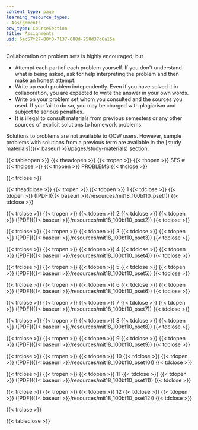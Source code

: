 ```yaml
---
content_type: page
learning_resource_types:
- Assignments
ocw_type: CourseSection
title: Assignments
uid: 6ac57f27-80f0-7137-088d-250d37c6a15a
---
```


Collaboration on problem sets is highly encouraged, but

*   Attempt each part of each problem yourself. If you don't understand what is being asked, ask for help interpreting the problem and then make an honest attempt.
*   Write up each problem independently. Even if you have solved it in collaboration, you are expected to write the answer in your own words.
*   Write on your problem set whom you consulted and the sources you used. If you fail to do so, you may be charged with plagiarism and subject to serious penalties.
*   It is illegal to consult materials from previous semesters or any other sources of explicit solutions to homework problems.

Solutions to problems are not available to OCW users. However, sample problems with solutions from a previous term are available in the [study materials]({{< baseurl >}}/pages/study-materials) section.

{{< tableopen >}}
{{< theadopen >}}
{{< tropen >}}
{{< thopen >}}
SES #
{{< thclose >}}
{{< thopen >}}
PROBLEMS
{{< thclose >}}

{{< trclose >}}

{{< theadclose >}}
{{< tropen >}}
{{< tdopen >}}
1
{{< tdclose >}}
{{< tdopen >}}
([PDF]({{< baseurl >}}/resources/mit18_100bf10_pset1))
{{< tdclose >}}

{{< trclose >}}
{{< tropen >}}
{{< tdopen >}}
2
{{< tdclose >}}
{{< tdopen >}}
([PDF]({{< baseurl >}}/resources/mit18_100bf10_pset2))
{{< tdclose >}}

{{< trclose >}}
{{< tropen >}}
{{< tdopen >}}
3
{{< tdclose >}}
{{< tdopen >}}
([PDF]({{< baseurl >}}/resources/mit18_100bf10_pset3))
{{< tdclose >}}

{{< trclose >}}
{{< tropen >}}
{{< tdopen >}}
4
{{< tdclose >}}
{{< tdopen >}}
([PDF]({{< baseurl >}}/resources/mit18_100bf10_pset4))
{{< tdclose >}}

{{< trclose >}}
{{< tropen >}}
{{< tdopen >}}
5
{{< tdclose >}}
{{< tdopen >}}
([PDF]({{< baseurl >}}/resources/mit18_100bf10_pset5))
{{< tdclose >}}

{{< trclose >}}
{{< tropen >}}
{{< tdopen >}}
6
{{< tdclose >}}
{{< tdopen >}}
([PDF]({{< baseurl >}}/resources/mit18_100bf10_pset6))
{{< tdclose >}}

{{< trclose >}}
{{< tropen >}}
{{< tdopen >}}
7
{{< tdclose >}}
{{< tdopen >}}
([PDF]({{< baseurl >}}/resources/mit18_100bf10_pset7))
{{< tdclose >}}

{{< trclose >}}
{{< tropen >}}
{{< tdopen >}}
8
{{< tdclose >}}
{{< tdopen >}}
([PDF]({{< baseurl >}}/resources/mit18_100bf10_pset8))
{{< tdclose >}}

{{< trclose >}}
{{< tropen >}}
{{< tdopen >}}
9
{{< tdclose >}}
{{< tdopen >}}
([PDF]({{< baseurl >}}/resources/mit18_100bf10_pset9))
{{< tdclose >}}

{{< trclose >}}
{{< tropen >}}
{{< tdopen >}}
10
{{< tdclose >}}
{{< tdopen >}}
([PDF]({{< baseurl >}}/resources/mit18_100bf10_pset10))
{{< tdclose >}}

{{< trclose >}}
{{< tropen >}}
{{< tdopen >}}
11
{{< tdclose >}}
{{< tdopen >}}
([PDF]({{< baseurl >}}/resources/mit18_100bf10_pset11))
{{< tdclose >}}

{{< trclose >}}
{{< tropen >}}
{{< tdopen >}}
12
{{< tdclose >}}
{{< tdopen >}}
([PDF]({{< baseurl >}}/resources/mit18_100bf10_pset12))
{{< tdclose >}}

{{< trclose >}}

{{< tableclose >}}